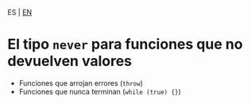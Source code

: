 <!-- MULTILANGUAJE MENU START -->
ES | [EN](https://lckpig.gitbook.io/practical-dev-handbook/typescript/basic-types/never-type)
<!-- MULTILANGUAJE MENU END -->

# El tipo `never` para funciones que no devuelven valores

- Funciones que arrojan errores (`throw`)
- Funciones que nunca terminan (`while (true) {}`)
